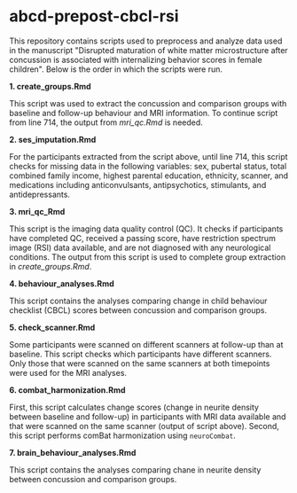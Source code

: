 # abcd-prepost-cbcl-rsi

This repository contains scripts used to preprocess and analyze data used in the manuscript "Disrupted maturation of white matter microstructure after concussion is associated with internalizing behavior scores in female children". Below is the order in which the scripts were run.

**1. create_groups.Rmd**

This script was used to extract the concussion and comparison groups with baseline and follow-up behaviour and MRI information. To continue script from line 714, the output from _mri_qc.Rmd_ is needed.

**2. ses_imputation.Rmd**

For the participants extracted from the script above, until line 714, this script checks for missing data in the following variables: sex, pubertal status, total combined family income, highest parental education, ethnicity, scanner, and medications including anticonvulsants, antipsychotics, stimulants, and antidepressants.

**3. mri_qc_Rmd**

This script is the imaging data quality control (QC). It checks if participants have completed QC, received a passing score, have restriction spectrum image (RSI) data available, and are not diagnosed with any neurological conditions. The output from this script is used to complete group extraction in _create_groups.Rmd_.


**4. behaviour_analyses.Rmd**

This script contains the analyses comparing change in child behaviour checklist (CBCL) scores between concussion and comparison groups.

**5. check_scanner.Rmd**

Some participants were scanned on different scanners at follow-up than at baseline. This script checks which participants have different scanners. Only those that were scanned on the same scanners at both timepoints were used for the MRI analyses. 

**6. combat_harmonization.Rmd**

First, this script calculates change scores (change in neurite density between baseline and follow-up) in participants with MRI data available and that were scanned on the same scanner (output of script above). Second, this script performs comBat harmonization using `neuroCombat`.

**7. brain_behaviour_analyses.Rmd**

This script contains the analyses comparing chane in neurite density between concussion and comparison groups.

